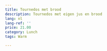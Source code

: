 ```yaml
---
title: Tournedos met brood
description: Tournedos met eigen jus en brood
lang: nl
lang-ref: ''
price: 21.00
category: Lunch
tags: Warm

---
```

